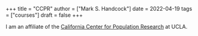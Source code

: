 +++
title = "CCPR"
author = ["Mark S. Handcock"]
date = 2022-04-19
tags = ["courses"]
draft = false
+++

I am an affiliate of the [California Center for Population Research](https://www.ccpr.ucla.edu/) at UCLA.
